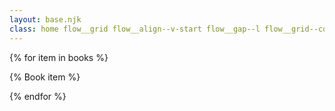 ```yaml
---
layout: base.njk
class: home flow__grid flow__align--v-start flow__gap--l flow__grid--columns-auto padding__all--l
---
```


{% for item in books %}

{% Book item %}

{% endfor %}